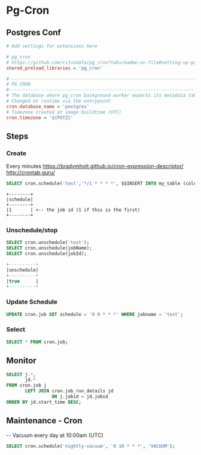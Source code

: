 # Pg-Cron

## Postgres Conf

```ini
# Add settings for extensions here

# pg_cron
# https://github.com/citusdata/pg_cron?tab=readme-ov-file#setting-up-pg_cron
shared_preload_libraries = 'pg_cron'

#------------------------------------------------------------------------------
# PG CRON
#------------------------------------------------------------------------------
# The database where pg_cron background worker expects its metadata tables to be created
# Changed at runtime via the entrypoint
cron.database_name = 'postgres'
# Timezone created at image buildtime (UTC)
cron.timezone = '${PGTZ}'
```

## Steps

### Create

Every minutes
https://bradymholt.github.io/cron-expression-descriptor/
http://crontab.guru/

```sql
SELECT cron.schedule('test','*/1 * * * *', $$INSERT INTO my_table (column1, column2) VALUES ('value1', 'value2')$$);
```

```
+--------+
|schedule|
+--------+
|1       | <-- the job id (1 if this is the first)
+--------+
```

### Unschedule/stop

```sql
SELECT cron.unschedule('test');
SELECT cron.unschedule(jobName);
SELECT cron.unschedule(jobId);
```

```sql
+----------+
|unschedule|
+----------+
|true      |
+----------+
```

### Update Schedule

```sql
UPDATE cron.job SET schedule = '0 0 * * *' WHERE jobname = 'test';
```

### Select

```sql
SELECT * FROM cron.job;
```

## Monitor

```sql
SELECT j.*,
       jd.*
FROM cron.job j
       LEFT JOIN cron.job_run_details jd
                 ON j.jobid = jd.jobid
ORDER BY jd.start_time DESC;
```

## Maintenance - Cron

-- Vacuum every day at 10:00am (UTC)

```sql
SELECT cron.schedule('nightly-vacuum', '0 10 * * *', 'VACUUM');
```
